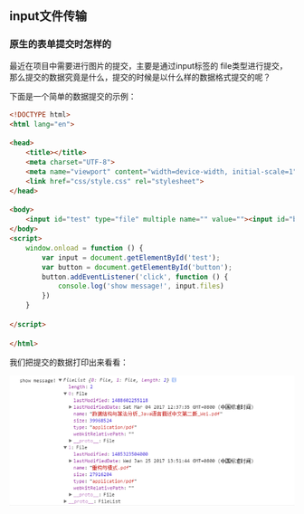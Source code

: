 ## input文件传输

### 原生的表单提交时怎样的

最近在项目中需要进行图片的提交，主要是通过input标签的 file类型进行提交，那么提交的数据究竟是什么，提交的时候是以什么样的数据格式提交的呢？

下面是一个简单的数据提交的示例：

```html
<!DOCTYPE html>
<html lang="en">

<head>
    <title></title>
    <meta charset="UTF-8">
    <meta name="viewport" content="width=device-width, initial-scale=1">
    <link href="css/style.css" rel="stylesheet">
</head>

<body>
    <input id="test" type="file" multiple name="" value=""><input id="button" type="button" value="提交">
</body>
<script>
    window.onload = function () {
        var input = document.getElementById('test');
        var button = document.getElementById('button');
        button.addEventListener('click', function () {
            console.log('show message!', input.files)
        })
    }

</script>

</html>
```

我们把提交的数据打印出来看看：

![](img/input/QQ截图20170324142951.png)

